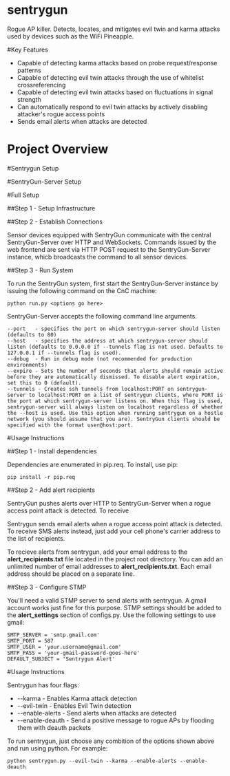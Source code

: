 # sentrygun

Rogue AP killer. Detects, locates, and mitigates evil twin and karma attacks used by devices such as the WiFi Pineapple. 

#Key Features

 - Capable of detecting karma attacks based on probe request/response patterns
 - Capable of detecting evil twin attacks through the use of whitelist crossreferencing
 - Capable of detecting evil twin attacks based on fluctuations in signal strength
 - Can automatically respond to evil twin attacks by actively disabling attacker's rogue access points
 - Sends email alerts when attacks are detected

# Project Overview

#Sentrygun Setup 

#SentryGun-Server Setup

#Full Setup

##Step 1 - Setup Infrastructure

##Step 2 - Establish Connections

Sensor devices equipped with SentryGun communicate with the central SentryGun-Server over HTTP and WebSockets. Commands issued by the web frontend are sent via HTTP POST request to the SentryGun-Server instance, whicb broadcasts the command to all sensor devices. 

##Step 3 - Run System

To run the SentryGun system, first start the SentryGun-Server instance by issuing the following command on the CnC machine:

	python run.py <options go here> 

SentryGun-Server accepts the following command line arguments.

	--port   - specifies the port on which sentrygun-server should listen (defaults to 80)
	--host   - specifies the address at which sentrygun-server should listen (defaults to 0.0.0.0 if --tunnels flag is not used. Defaults to 127.0.0.1 if --tunnels flag is used).
	--debug  - Run in debug mode (not recommended for production environments)
	--expire - Sets the number of seconds that alerts should remain active before they are automatically dismissed. To disable alert expiration, set this to 0 (default).
	--tunnels - Creates ssh tunnels from localhost:PORT on sentrygun-server to localhost:PORT on a list of sentrygun clients, where PORT is the port at which sentrygun-server listens on. When this flag is used, sentrygun-server will always listen on localhost regardless of whether the --host is used. Use this option when running sentrygun on a hostle network (you should assume that you are). SentryGun clients should be specified with the format user@host:port.

#Usage Instructions


##Step 1 - Install dependencies

Dependencies are enumerated in pip.req. To install, use pip:

	pip install -r pip.req

##Step 2 - Add alert recipients

SentryGun pushes alerts over HTTP to SentryGun-Server when a rogue access point attack is detected. To receive 

Sentrygun sends email alerts when a rogue access point attack is detected. To receive SMS alerts instead, just add your cell phone's carrier address to the list of recipients.

To recieve alerts from sentrygun, add your email address to the __alert\_recipients.txt__ file located in the project root directory. You can add an unlimited number of email addresses to __alert\_recipients.txt__. Each email address should be placed on a separate line.

##Step 3 - Configure STMP

You'll need a valid STMP server to send alerts with sentrygun. A gmail account works just fine for this purpose. STMP settings should be added to the __alert\_settings__ section of configs.py. Use the following settings to use gmail:

	SMTP_SERVER = 'smtp.gmail.com'
	SMTP_PORT = 587
	SMTP_USER = 'your.username@gmail.com'
	SMTP_PASS = 'your-gmail-password-goes-here'
	DEFAULT_SUBJECT = 'Sentrygun Alert'

#Usage Instructions

Sentrygun has four flags:

 - --karma - Enables Karma attack detection
 - --evil-twin - Enables Evil Twin detection
 - --enable-alerts - Send alerts when attacks are detected
 - --enable-deauth - Send a positive message to rogue APs by flooding them with deauth packets

To run sentrygun, just choose any combition of the options shown above and run using python. For example:

	python sentrygun.py --evil-twin --karma --enable-alerts --enable-deauth
